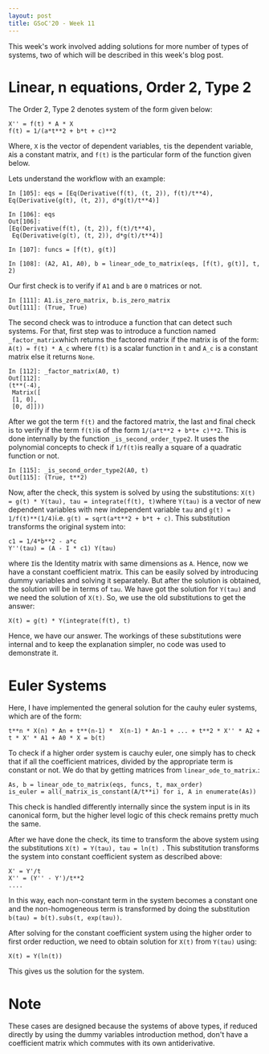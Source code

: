 ```yaml
---
layout: post
title: GSoC'20 - Week 11
---
```


This week's work involved adding solutions for more number of types of systems, two of which will be described in this week's blog post.

# Linear, n equations, Order 2, Type 2

The Order 2, Type 2 denotes system of the form given below:

```
X'' = f(t) * A * X
f(t) = 1/(a*t**2 + b*t + c)**2
```

Where, `X` is the vector of dependent variables, `t`is the dependent variable, `A`is a constant matrix, and `f(t)` is the particular form of the function given below.

Lets understand the workflow with an example:
```
In [105]: eqs = [Eq(Derivative(f(t), (t, 2)), f(t)/t**4), Eq(Derivative(g(t), (t, 2)), d*g(t)/t**4)]                                                                                                        

In [106]: eqs                                                                                                                                                                                               
Out[106]: 
[Eq(Derivative(f(t), (t, 2)), f(t)/t**4),
 Eq(Derivative(g(t), (t, 2)), d*g(t)/t**4)]

In [107]: funcs = [f(t), g(t)]                                                                                                                                                                              

In [108]: (A2, A1, A0), b = linear_ode_to_matrix(eqs, [f(t), g(t)], t, 2) 
```
Our first check is to verify if `A1` and `b` are `0` matrices or not.

```
In [111]: A1.is_zero_matrix, b.is_zero_matrix                                                                                                                                                               
Out[111]: (True, True)
```

The second check was to introduce a function that can detect such systems. For that, first step was to introduce a function named `_factor_matrix`which returns the factored matrix if the matrix is of the form: `A(t) = f(t) * A_c` where `f(t)` is a scalar function in `t` and `A_c` is a constant matrix else it returns `None`. 
```
In [112]: _factor_matrix(A0, t)                                                                                                                                                                             
Out[112]: 
(t**(-4),
 Matrix([
 [1, 0],
 [0, d]]))
```
After we got the term `f(t)` and the factored matrix, the last and final check is to verify if the term `f(t)`is of the form `1/(a*t**2 + b*t+ c)**2`. This is done internally by the function `_is_second_order_type2`. It uses the polynomial concepts to check if `1/f(t)`is really a square of a quadratic function or not.

```
In [115]: _is_second_order_type2(A0, t)                                                                                                                                                                     
Out[115]: (True, t**2)
```

Now, after the check, this system is solved by using the substitutions: `X(t) = g(t) * Y(tau), tau = integrate(f(t), t)`where `Y(tau)` is a vector of new dependent variables with new independent variable `tau` and `g(t) = 1/f(t)**(1/4)`i.e. `g(t) = sqrt(a*t**2 + b*t + c)`. This substitution transforms the original system into:

```
c1 = 1/4*b**2 - a*c
Y''(tau) = (A - I * c1) Y(tau)
```

where `I`is the Identity matrix with same dimensions as `A`. Hence, now we have a constant coefficient matrix. This can be easily solved by introducing dummy variables and solving it separately. But after the solution is obtained, the solution will be in terms of `tau`. We have got the solution for `Y(tau)` and we need the solution of `X(t)`. So, we use the old substitutions to get the answer:

```
X(t) = g(t) * Y(integrate(f(t), t)
```
 Hence, we have our answer. The workings of these substitutions were internal and to keep the explanation simpler, no code was used to demonstrate it.

# Euler Systems

Here, I have implemented the general solution for the cauhy euler systems, which are of the form:

```
t**n * X(n) * An + t**(n-1) *  X(n-1) * An-1 + ... + t**2 * X'' * A2 + t * X' * A1 + A0 * X = b(t)
```
To check if a higher order system is cauchy euler, one simply has to check that if all the coefficient matrices, divided by the appropriate term is constant or not. We do that by getting matrices from `linear_ode_to_matrix`.:

```
As, b = linear_ode_to_matrix(eqs, funcs, t, max_order)
is_euler = all(_matrix_is_constant(A/t**i) for i, A in enumerate(As))
```

This check is handled differently internally since the system input is in its canonical form, but the higher level logic of this check remains pretty much the same. 

After we have done the check, its time to transform the above system using the substitutions `X(t) = Y(tau), tau = ln(t) `. This substitution transforms the system into constant coefficient system as described above:
```
X' = Y'/t
X'' = (Y'' - Y')/t**2
....
```
In this way, each non-constant term in the system becomes a constant one and the non-homogeneous term is transformed by doing the substitution `b(tau) = b(t).subs(t, exp(tau))`. 

After solving for the constant coefficient system using the higher order to first order reduction, we need to obtain solution for `X(t)` from `Y(tau)` using:

```
X(t) = Y(ln(t))
```

This gives us the solution for the system.

# Note

These cases are designed because the systems of above types, if reduced directly by using the dummy variables introduction method, don't have a coefficient matrix which commutes with its own antiderivative.

